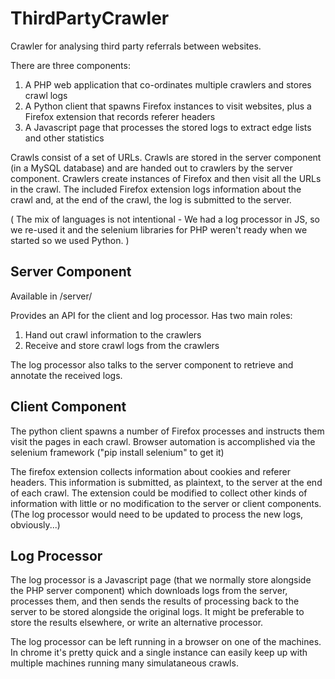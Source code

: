 ThirdPartyCrawler
=================

Crawler for analysing third party referrals between websites.  

There are three components:
1. A PHP web application that co-ordinates multiple crawlers and stores crawl logs
2. A Python client that spawns Firefox instances to visit websites, plus a Firefox extension that records referer headers
3. A Javascript page that processes the stored logs to extract edge lists and other statistics


Crawls consist of a set of URLs.  Crawls are stored in the server component (in a MySQL database) and are handed out to crawlers by the server component.  Crawlers create instances of Firefox and then visit all the URLs in the crawl.  The included Firefox extension logs information about the crawl and, at the end of the crawl, the log is submitted to the server.

( The mix of languages is not intentional - We had a log processor in JS, so we re-used it and the selenium libraries for PHP weren't ready when we started so we used Python. )


Server Component
----------------

Available in /server/

Provides an API for the client and log processor.  Has two main roles:
1. Hand out crawl information to the crawlers
2. Receive and store crawl logs from the crawlers

The log processor also talks to the server component to retrieve and annotate the received logs.



Client Component
----------------

The python client spawns a number of Firefox processes and instructs them visit the pages in each crawl.  Browser automation is accomplished via the selenium framework ("pip install selenium" to get it)

The firefox extension collects information about cookies and referer headers.  This information is submitted, as plaintext, to the server at the end of each crawl.  The extension could be modified to collect other kinds of information with little or no modification to the server or client components. (The log processor would need to be updated to process the new logs, obviously...)


Log Processor
-------------

The log processor is a Javascript page (that we normally store alongside the PHP server component) which downloads logs from the server, processes them, and then sends the results of processing back to the server to be stored alongside the original logs.  It might be preferable to store the results elsewhere, or write an alternative processor.

The log processor can be left running in a browser on one of the machines.  In chrome it's pretty quick and a single instance can easily keep up with multiple machines running many simulataneous crawls.

